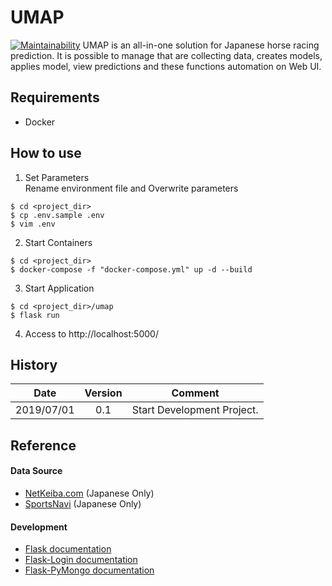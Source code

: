 # UMAP
[![Maintainability](https://api.codeclimate.com/v1/badges/7ea409c6588d420e4baa/maintainability)](https://codeclimate.com/github/New-Village/umap/maintainability)
UMAP is an all-in-one solution for Japanese horse racing prediction. It is possible to manage that are collecting data, creates models, applies model, view predictions and these functions automation on Web UI.

## Requirements
* Docker

## How to use
1. Set Parameters  
Rename environment file and Overwrite parameters
```bash:
$ cd <project_dir>
$ cp .env.sample .env
$ vim .env
```

2. Start Containers
```bash:
$ cd <project_dir>
$ docker-compose -f "docker-compose.yml" up -d --build
```

3. Start Application
```bash:
$ cd <project_dir>/umap
$ flask run
```

4. Access to http://localhost:5000/


## History
|    Date    | Version | Comment                                                                              |
|:----------:|:-------:|--------------------------------------------------------------------------------------|
| 2019/07/01 |   0.1   | Start Development Project.                                                           |


## Reference
#### Data Source
* [NetKeiba.com](http://db.netkeiba.com/) (Japanese Only)
* [SportsNavi](https://keiba.yahoo.co.jp/) (Japanese Only)

#### Development
* [Flask documentation](https://flask.palletsprojects.com/en/1.1.x/)
* [Flask-Login documentation](https://flask-login.readthedocs.io/en/latest/)
* [Flask-PyMongo documentation](https://flask-pymongo.readthedocs.io/en/latest/)
